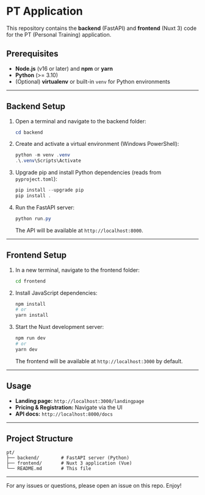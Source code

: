 # PT Application

This repository contains the **backend** (FastAPI) and **frontend** (Nuxt 3) code for the PT (Personal Training) application.

## Prerequisites

- **Node.js** (v16 or later) and **npm** or **yarn**
- **Python** (>= 3.10)
- (Optional) **virtualenv** or built-in `venv` for Python environments

---

## Backend Setup

1. Open a terminal and navigate to the backend folder:

   ```powershell
   cd backend
   ```

2. Create and activate a virtual environment (Windows PowerShell):

   ```powershell
   python -m venv .venv
   .\.venv\Scripts\Activate
   ```

3. Upgrade pip and install Python dependencies (reads from `pyproject.toml`):

   ```powershell
   pip install --upgrade pip
   pip install .
   ```

4. Run the FastAPI server:

   ```powershell
   python run.py
   ```

   The API will be available at `http://localhost:8000`.

---

## Frontend Setup

1. In a new terminal, navigate to the frontend folder:

   ```bash
   cd frontend
   ```

2. Install JavaScript dependencies:

   ```bash
   npm install
   # or
   yarn install
   ```

3. Start the Nuxt development server:

   ```bash
   npm run dev
   # or
   yarn dev
   ```

   The frontend will be available at `http://localhost:3000` by default.

---

## Usage

- **Landing page:** `http://localhost:3000/landingpage`
- **Pricing & Registration:** Navigate via the UI
- **API docs:** `http://localhost:8000/docs`

---

## Project Structure

```
pt/
├── backend/        # FastAPI server (Python)
├── frontend/       # Nuxt 3 application (Vue)
└── README.md       # This file
```

---

For any issues or questions, please open an issue on this repo. Enjoy!
